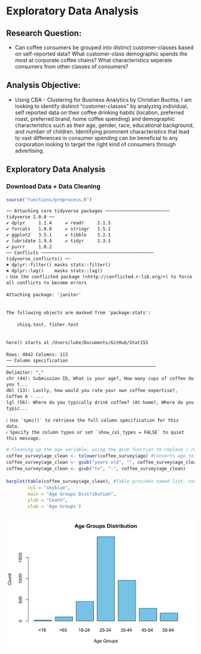 # Exploratory Data Analysis


## Research Question:

-   Can coffee consumers be grouped into distinct customer-classes based
    on self-reported data? What customer-class demographic spends the
    most at corporate coffee chains? What characteristics seperate
    consumers from other classes of consumers?

## Analysis Objective:

-   Using CBA - Clustering for Business Analytics by Christian Buchta, I
    am looking to identify distinct “customer-classes” by analyzing
    individual, self reported data on their coffee drinking habits
    (location, preferred roast, preferred brand, home coffee spending)
    and demographic characteristics such as their age, gender, race,
    educational background, and number of children. Identifying
    prominent characteristics that lead to vast differences in consumer
    spending can be beneficial to any corporation looking to target the
    right kind of consumers through advertising.

## Exploratory Data Analysis

### Download Data + Data Cleaning

``` r
source("functions/preprocess.R")
```

    ── Attaching core tidyverse packages ──────────────────────── tidyverse 2.0.0 ──
    ✔ dplyr     1.1.4     ✔ readr     2.1.5
    ✔ forcats   1.0.0     ✔ stringr   1.5.1
    ✔ ggplot2   3.5.1     ✔ tibble    3.2.1
    ✔ lubridate 1.9.4     ✔ tidyr     1.3.1
    ✔ purrr     1.0.2     
    ── Conflicts ────────────────────────────────────────── tidyverse_conflicts() ──
    ✖ dplyr::filter() masks stats::filter()
    ✖ dplyr::lag()    masks stats::lag()
    ℹ Use the conflicted package (<http://conflicted.r-lib.org/>) to force all conflicts to become errors

    Attaching package: 'janitor'


    The following objects are masked from 'package:stats':

        chisq.test, fisher.test


    here() starts at /Users/luke/Documents/GitHub/Stat155

    Rows: 4042 Columns: 113
    ── Column specification ────────────────────────────────────────────────────────
    Delimiter: ","
    chr (44): Submission ID, What is your age?, How many cups of coffee do you t...
    dbl (13): Lastly, how would you rate your own coffee expertise?, Coffee A - ...
    lgl (56): Where do you typically drink coffee? (At home), Where do you typic...

    ℹ Use `spec()` to retrieve the full column specification for this data.
    ℹ Specify the column types or set `show_col_types = FALSE` to quiet this message.

``` r
# Cleaning up the age variable, using the gsub function to replace / remove uneeded words for the visual. 
coffee_survey$age_clean <- tolower(coffee_survey$age) #Converts age to lowercase for string handling
coffee_survey$age_clean <- gsub("years old", "", coffee_survey$age_clean)
coffee_survey$age_clean <- gsub("to", "-", coffee_survey$age_clean)

barplot(table(coffee_survey$age_clean), #Table provides named list, containing the counts of each age group
        col = "skyblue", 
        main = "Age Groups Distribution", 
        ylab = "Count",
        xlab = 'Age Groups')
```

![](eda.markdown_strict_files/figure-markdown_strict/unnamed-chunk-2-1.png)
